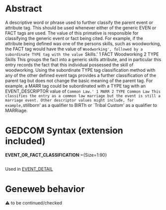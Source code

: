 ﻿# Abstract
A descriptive word or phrase used to further classify the parent event or attribute tag. This should be
used whenever either of  the generic EVEN or FACT tags are used. The value of this primative is
responsible for classifying the generic event or fact being cited. For example, if the attribute being
defined was one of the persons skills, such as woodworking, the FACT tag would have the value of
`Woodworking', followed by a subordinate TYPE tag with the value `Skills.'
1 FACT Woodworking
2 TYPE Skills
This groups the fact into a generic skills attribute, and in particular this entry records the fact that this
individual possessed the skill of woodworking. Using the subordinate TYPE tag classification method
with any of the other defined event tags provides a further classification of the parent tag but does not
change the basic meaning of the parent tag. For example, a MARR tag could be subordinated with a
TYPE tag with an EVENT_DESCRIPTOR value of `Common Law.'
1 MARR
2 TYPE Common Law
This classifies the entry as a common law marriage but the event is still a marriage event. Other
descriptor values might include, for example,`stillborn' as a qualifier to BIRTh or `Tribal Custom' as a
qualifier to MARRiage.


# GEDCOM Syntax (extension included)

**EVENT_OR_FACT_CLASSIFICATION**:={Size=1:90}
<pre>
</pre>
Used in <a href=Ged.EVENT_DETAIL.md>EVENT_DETAIL</a><br />

# Geneweb behavior


:warning: to be continued/checked

